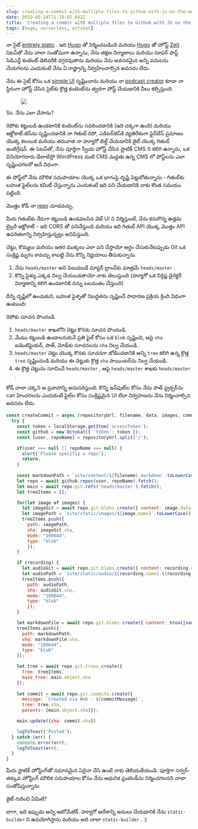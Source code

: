 ```yaml
---
slug: creating-a-commit-with-multiple-files-to-github-with-js-on-the-web
date: 2019-05-24T11:10:02.642Z
title: 'Creating a commit with multiple files to Github with JS on the web'
tags: [hugo, serverless, octokat]
---
```

నా సైట్ [entirely static](https://github.com/PaulKinlan/paul.kinlan.me) . ఇది [Hugo](https://gohugo.io) తో నిర్మించబడింది మరియు [Hugo](https://gohugo.io) తో హోస్ట్ [Zeit](https://zeit.co) . సెటప్‌తో నేను చాలా సంతోషంగా ఉన్నాను, నేను తక్షణ నిర్మాణాలు మరియు సూపర్ ఫాస్ట్ సిడిఎన్డ్ కంటెంట్ డెలివరీకి దగ్గరవుతాను మరియు నేను అవసరమైన అన్ని పనులను చేయగలను ఎందుకంటే నేను ఏ రాష్ట్రాన్ని నిర్వహించాల్సిన అవసరం లేదు.

నేను ఈ సైట్ కోసం ఒక [simple UI](https://github.com/PaulKinlan/paul.kinlan.me/tree/main/static/share/image) సృష్టించాను మరియు నా [podcast creator](https://github.com/PaulKinlan/podcastinabox-editor) కూడా నా స్థిరంగా హోస్ట్ చేసిన సైట్‌కు క్రొత్త కంటెంట్‌ను త్వరగా పోస్ట్ చేయడానికి వీలు కల్పిస్తుంది.

<figure><img src="/images/2019-05-24-creating-a-commit-with-multiple-files-to-github-with-js-on-the-web-0.jpeg"></figure>

So. నేను ఎలా చేసాను?

రెపోకు కట్టుబడి ఉండటానికి కంటెంట్‌ను సవరించడానికి (ఇది చక్కగా ఉంది) మరియు ఆక్టోకాట్.జెస్‌ను సృష్టించడానికి నా గితుబ్ రెపో, ఎడిటర్‌జెస్‌కి వ్యతిరేకంగా ఫైర్‌బేస్ ప్రమాణం యొక్క కలయిక మరియు తరువాత నా హ్యూగో బిల్డ్ చేయడానికి జైట్ యొక్క గితుబ్ ఇంటిగ్రేషన్. ఈ సెటప్‌తో, నేను పూర్తిగా స్వీయ హోస్ట్ చేసిన స్టాటిక్ CMS ని కలిగి ఉన్నాను, ఒక వినియోగదారు డేటాబేస్లో WordPress వంటి CMS మద్దతు ఉన్న CMS లో పోస్ట్‌లను ఎలా సృష్టించగలరో అదే విధంగా.

ఈ పోస్ట్‌లో నేను మౌలిక సదుపాయాల యొక్క ఒక భాగంపై దృష్టి పెట్టబోతున్నాను - గితుబ్‌కు బహుళ ఫైల్‌లను కమిట్ చేస్తున్నాను ఎందుకంటే ఇది పని చేయడానికి నాకు కొంత సమయం పట్టింది.

మొత్తం కోడ్ నా [repo](https://github.com/PaulKinlan/podcastinabox-editor/blob/master/record/javascripts/main.mjs#L90) చూడవచ్చు.

మీరు గితుబ్‌కు నేరుగా కట్టుబడి ఉండవలసిన వెబ్ UI ని నిర్మిస్తుంటే, నేను కనుగొన్న ఉత్తమ లైబ్రరీ ఆక్టోకాట్ - ఇది CORS తో పనిచేస్తుంది మరియు ఇది గితుబ్ API యొక్క మొత్తం API ఉపరితలాన్ని నిర్వహిస్తున్నట్లు అనిపిస్తుంది.

చెట్టు, కొమ్మలు మరియు ఇతర ముక్కలు ఎలా పని చేస్తాయో అర్థం చేసుకునేటప్పుడు Git ఒక సంక్లిష్ట మృగం కావచ్చు కాబట్టి నేను కొన్ని నిర్ణయాలు తీసుకున్నాను.

1. నేను `heads/master` అని పిలువబడే మాస్టర్ బ్రాంచ్‌కు మాత్రమే `heads/master` .
1. కొన్ని ఫైళ్ళు ఎక్కడ నిల్వ చేయబడతాయో నాకు తెలుస్తుంది (హ్యూగో ఒక నిర్దిష్ట డైరెక్టరీ నిర్మాణాన్ని కలిగి ఉండటానికి నన్ను బలవంతం చేస్తుంది)


దీన్ని దృష్టిలో ఉంచుకుని, బహుళ ఫైళ్ళతో నిబద్ధతను సృష్టించే సాధారణ ప్రక్రియ క్రింది విధంగా ఉంటుంది:

రెపోకు సూచన పొందండి.

1. `heads/master` శాఖలోని చెట్టు కొనకు సూచన పొందండి.
1. మేము కట్టుబడి ఉండాలనుకునే ప్రతి ఫైల్ కోసం ఒక `blob` సృష్టించి, ఆపై `sha` ఐడెంటిఫైయర్, పాత్, మోడ్‌కు సూచనలను `sha` నిల్వ చేయండి.
1. `heads/master` చెట్టు యొక్క కొనకు సూచనగా జోడించడానికి అన్ని `tree` కలిగి ఉన్న క్రొత్త `tree` సృష్టించండి మరియు ఈ చెట్టుకు క్రొత్త `sha` పాయింటర్‌ను నిల్వ చేయండి.
1. ఈ క్రొత్త చెట్టును సూచించే `heads/master` , ఆపై `heads/master` శాఖకు `heads/master` .

కోడ్ చాలా చక్కని ఆ ప్రవాహాన్ని అనుసరిస్తుంది. కొన్ని ఇన్‌పుట్‌ల కోసం నేను పాత్ స్ట్రక్చర్‌ను can హించగలను ఎందుకంటే ఫైల్‌ల కోసం సంక్లిష్టమైన UI లేదా నిర్వహణను నేను నిర్మించాల్సిన అవసరం లేదు.

```JavaScript
const createCommit = async (repositoryUrl, filename, data, images, commitMessage, recording) => {
  try {
    const token = localStorage.getItem('accessToken');
    const github = new Octokat({ 'token': token });
    const [user, repoName] = repositoryUrl.split('/');

    if(user === null || repoName === null) {
      alert('Please specifiy a repo');
      return;
    }
    
    const markdownPath = `site/content/${filename}.markdown`.toLowerCase();
    let repo = await github.repos(user, repoName).fetch();
    let main = await repo.git.refs('heads/master').fetch();
    let treeItems = [];

    for(let image of images) {
      let imageGit = await repo.git.blobs.create({ content: image.data, encoding: 'base64' });
      let imagePath = `site/static/images/${image.name}`.toLowerCase();
      treeItems.push({
        path: imagePath,
        sha: imageGit.sha,
        mode: "100644",
        type: "blob"
        });
    }

    if (recording) {
      let audioGit = await repo.git.blobs.create({ content: recording.data, encoding: 'base64' });
      let audioPath = `site/static/audio/${recording.name}.${recording.extension}`.toLowerCase();
      treeItems.push({
        path: audioPath,
        sha: audioGit.sha,
        mode: "100644",
        type: "blob"
        });
    }

    let markdownFile = await repo.git.blobs.create({ content: btoa(jsonEncode(data)), encoding: 'base64' });
    treeItems.push({
      path: markdownPath,
      sha: markdownFile.sha,
      mode: "100644",
      type: "blob"
    });

    let tree = await repo.git.trees.create({
      tree: treeItems,
      base_tree: main.object.sha
    });
  
    let commit = await repo.git.commits.create({
      message: `Created via Web - ${commitMessage}`,
      tree: tree.sha,
      parents: [main.object.sha]});

    main.update({sha: commit.sha})

    logToToast('Posted');
  } catch (err) {
    console.error(err);
    logToToast(err);
  }
}
```

మీరు స్టాటిక్ హోస్టింగ్‌తో సమానమైన ఏదైనా చేసి ఉంటే నాకు తెలియజేయండి. పూర్తిగా సర్వర్-తక్కువ హోస్టింగ్ మౌలిక సదుపాయాల కోసం నేను ఆధునిక ఫ్రంటెండ్‌ను నిర్మించగలనని చాలా సంతోషిస్తున్నాను.

జైట్ గురించి ఏమిటి?

బాగా, ఇది ఇప్పుడు అన్ని ఆటోమేటిక్. హ్యూగో ఆదేశాన్ని అమలు చేయడానికి నేను `static-builder` ని ఉపయోగిస్తాను మరియు అది చాలా `static-builder` . :)